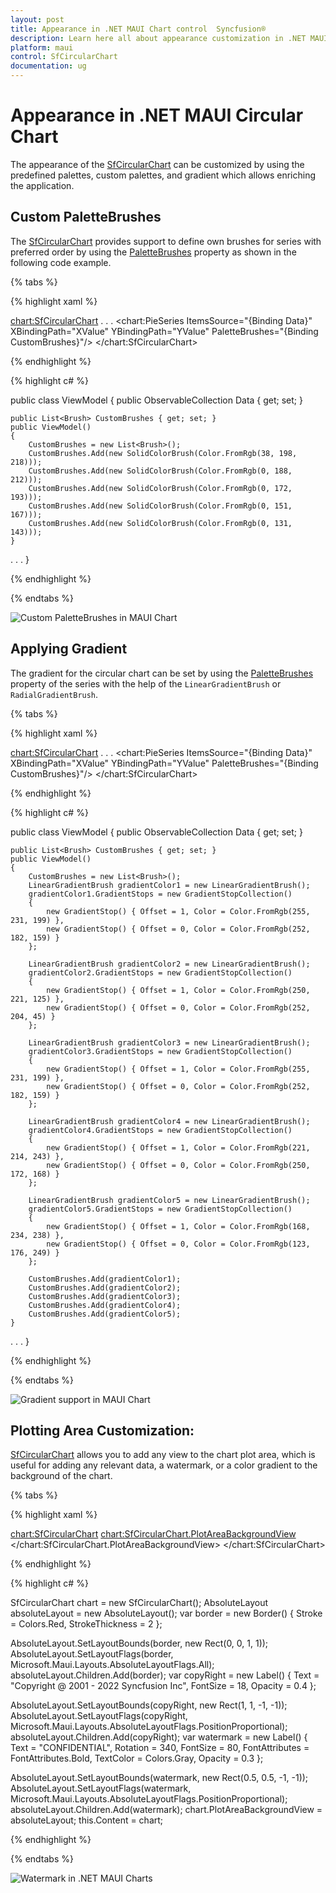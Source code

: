 ```yaml
---
layout: post
title: Appearance in .NET MAUI Chart control  Syncfusion®
description: Learn here all about appearance customization in .NET MAUI Chart (SfCircularChart), its elements and more.
platform: maui
control: SfCircularChart
documentation: ug
---
```


# Appearance in .NET MAUI Circular Chart

The appearance of the [SfCircularChart](https://help.syncfusion.com/cr/maui/Syncfusion.Maui.Charts.SfCircularChart.html) can be customized by using the predefined palettes, custom palettes, and gradient which allows enriching the application.

## Custom PaletteBrushes

The [SfCircularChart](https://help.syncfusion.com/cr/maui/Syncfusion.Maui.Charts.SfCircularChart.html) provides support to define own brushes for series with preferred order by using the [PaletteBrushes](https://help.syncfusion.com/cr/maui/Syncfusion.Maui.Charts.ChartSeries.html#Syncfusion_Maui_Charts_ChartSeries_PaletteBrushes) property as shown in the following code example.

{% tabs %}

{% highlight xaml %}

<chart:SfCircularChart>
    . . .
    <chart:PieSeries ItemsSource="{Binding Data}" 
                     XBindingPath="XValue" 
                     YBindingPath="YValue"
                     PaletteBrushes="{Binding CustomBrushes}"/>
</chart:SfCircularChart>

{% endhighlight %}

{% highlight c# %}

public class ViewModel
{
	public ObservableCollection<Model> Data { get; set; }

	public List<Brush> CustomBrushes { get; set; }
	public ViewModel()
	{
		CustomBrushes = new List<Brush>();
		CustomBrushes.Add(new SolidColorBrush(Color.FromRgb(38, 198, 218)));
		CustomBrushes.Add(new SolidColorBrush(Color.FromRgb(0, 188, 212)));
		CustomBrushes.Add(new SolidColorBrush(Color.FromRgb(0, 172, 193)));
		CustomBrushes.Add(new SolidColorBrush(Color.FromRgb(0, 151, 167)));
		CustomBrushes.Add(new SolidColorBrush(Color.FromRgb(0, 131, 143)));
	}

. . .
}

{% endhighlight %}

{% endtabs %}

![Custom PaletteBrushes in MAUI Chart](Appearance_images/MAUI_Circular_chart_Custom_palette.png)

## Applying Gradient

The gradient for the circular chart can be set by using the [PaletteBrushes](https://help.syncfusion.com/cr/maui/Syncfusion.Maui.Charts.ChartSeries.html#Syncfusion_Maui_Charts_ChartSeries_PaletteBrushes) property of the series with the help of the `LinearGradientBrush` or `RadialGradientBrush`.

{% tabs %}

{% highlight xaml %}

<chart:SfCircularChart>
    . . .
    <chart:PieSeries ItemsSource="{Binding Data}" 
                     XBindingPath="XValue" 
                     YBindingPath="YValue"
                     PaletteBrushes="{Binding CustomBrushes}"/>
</chart:SfCircularChart>

{% endhighlight %}

{% highlight c# %}

public class ViewModel
{
	public ObservableCollection<Model> Data { get; set; }

	public List<Brush> CustomBrushes { get; set; }
	public ViewModel()
	{
		CustomBrushes = new List<Brush>();
		LinearGradientBrush gradientColor1 = new LinearGradientBrush();
		gradientColor1.GradientStops = new GradientStopCollection()
		{
			new GradientStop() { Offset = 1, Color = Color.FromRgb(255, 231, 199) },
			new GradientStop() { Offset = 0, Color = Color.FromRgb(252, 182, 159) }
		};

		LinearGradientBrush gradientColor2 = new LinearGradientBrush();
		gradientColor2.GradientStops = new GradientStopCollection()
		{
			new GradientStop() { Offset = 1, Color = Color.FromRgb(250, 221, 125) },
			new GradientStop() { Offset = 0, Color = Color.FromRgb(252, 204, 45) }
		};

		LinearGradientBrush gradientColor3 = new LinearGradientBrush();
		gradientColor3.GradientStops = new GradientStopCollection()
		{
			new GradientStop() { Offset = 1, Color = Color.FromRgb(255, 231, 199) },
			new GradientStop() { Offset = 0, Color = Color.FromRgb(252, 182, 159) }
		};

		LinearGradientBrush gradientColor4 = new LinearGradientBrush();
		gradientColor4.GradientStops = new GradientStopCollection()
		{
			new GradientStop() { Offset = 1, Color = Color.FromRgb(221, 214, 243) },
			new GradientStop() { Offset = 0, Color = Color.FromRgb(250, 172, 168) }
		};

		LinearGradientBrush gradientColor5 = new LinearGradientBrush();
		gradientColor5.GradientStops = new GradientStopCollection()
		{
			new GradientStop() { Offset = 1, Color = Color.FromRgb(168, 234, 238) },
			new GradientStop() { Offset = 0, Color = Color.FromRgb(123, 176, 249) }
		};

		CustomBrushes.Add(gradientColor1);
		CustomBrushes.Add(gradientColor2);
		CustomBrushes.Add(gradientColor3);
		CustomBrushes.Add(gradientColor4);
		CustomBrushes.Add(gradientColor5);
	}
. . .
}

{% endhighlight %}

{% endtabs %}

![Gradient support in MAUI Chart](Appearance_images/MAUI_pie_chart_gradient.png)

## Plotting Area Customization:

[SfCircularChart](https://help.syncfusion.com/cr/maui/Syncfusion.Maui.Charts.SfCircularChart.html?tabs=tabid-1) allows you to add any view to the chart plot area, which is useful for adding any relevant data, a watermark, or a color gradient to the background of the chart.

{% tabs %}

{% highlight xaml %}

<chart:SfCircularChart>
    <chart:SfCircularChart.PlotAreaBackgroundView>
      	<AbsoluteLayout>
       		<Border Stroke="red"
			StrokeThickness="2"
			AbsoluteLayout.LayoutBounds="0,0,1,1"
			AbsoluteLayout.LayoutFlags="All"/>
       		<Label Text="Copyright @ 2001 - 2022 Syncfusion Inc"
		       FontSize="18"
		       AbsoluteLayout.LayoutBounds="1,1,-1,-1"
		       AbsoluteLayout.LayoutFlags="PositionProportional"
		       Opacity="0.4"/>
       		<Label Text="CONFIDENTIAL"
		       Rotation="340"
		       FontSize="80"
		       FontAttributes="Bold,Italic"
		       TextColor="Gray"
		       Margin="10,0,0,0"
		       AbsoluteLayout.LayoutBounds="0.5,0.5,-1,-1"
		       AbsoluteLayout.LayoutFlags="PositionProportional"
	               Opacity="0.3"/>
    	</AbsoluteLayout>
    </chart:SfCircularChart.PlotAreaBackgroundView>
</chart:SfCircularChart>

{% endhighlight %}

{% highlight c# %}

SfCircularChart chart = new SfCircularChart();
AbsoluteLayout absoluteLayout = new AbsoluteLayout();
var border = new Border() 
{
    Stroke = Colors.Red,
    StrokeThickness = 2
};

AbsoluteLayout.SetLayoutBounds(border, new Rect(0, 0, 1, 1));
AbsoluteLayout.SetLayoutFlags(border, Microsoft.Maui.Layouts.AbsoluteLayoutFlags.All);
absoluteLayout.Children.Add(border);
var copyRight = new Label() 
{
    Text = "Copyright @ 2001 - 2022 Syncfusion Inc",
    FontSize = 18,
    Opacity = 0.4
};

AbsoluteLayout.SetLayoutBounds(copyRight, new Rect(1, 1, -1, -1));
AbsoluteLayout.SetLayoutFlags(copyRight, Microsoft.Maui.Layouts.AbsoluteLayoutFlags.PositionProportional);
absoluteLayout.Children.Add(copyRight);
var watermark = new Label()
{
	Text = "CONFIDENTIAL", 
	Rotation = 340,
	FontSize = 80,
	FontAttributes = FontAttributes.Bold,
	TextColor = Colors.Gray,
	Opacity = 0.3
};

AbsoluteLayout.SetLayoutBounds(watermark, new Rect(0.5, 0.5, -1, -1));
AbsoluteLayout.SetLayoutFlags(watermark, Microsoft.Maui.Layouts.AbsoluteLayoutFlags.PositionProportional);
absoluteLayout.Children.Add(watermark);
chart.PlotAreaBackgroundView = absoluteLayout;
this.Content = chart;

{% endhighlight %}

{% endtabs %}

![Watermark in .NET MAUI Charts](Appearance_images/water_mark.jpg)
